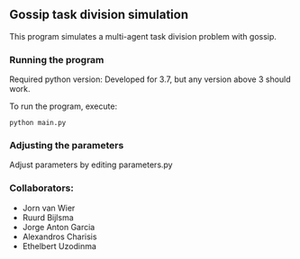 ## Gossip task division simulation
This program simulates a multi-agent task division problem with gossip.
### Running the program
Required python version: Developed for 3.7, but any version above 3 should work.

To run the program, execute: 

```python main.py```

### Adjusting the parameters
Adjust parameters by editing parameters.py

### Collaborators: 
* Jorn van Wier
* Ruurd Bijlsma
* Jorge Anton Garcia
* Alexandros Charisis
* Ethelbert Uzodinma
